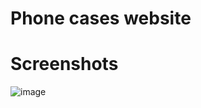 # Phone cases website
# Screenshots

![image](https://github.com/user-attachments/assets/5cee341d-9876-4fc0-827f-3cd731f24a72)
